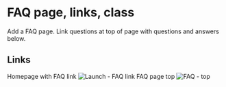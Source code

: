 # FAQ page, links, class

Add a FAQ page.  Link questions at top of page with questions and answers below.

## Links ##
Homepage with FAQ link
![Launch - FAQ link](https://galvanize.mybalsamiq.com/mockups/2351326.png?key=dd6f91232218fa4d6cbf663738e10e0cfca3e151)
FAQ page top
![FAQ - top](https://galvanize.mybalsamiq.com/mockups/2351416.png?key=dd6f91232218fa4d6cbf663738e10e0cfca3e151)
